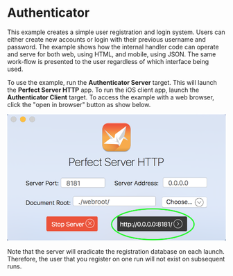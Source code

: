# Authenticator
This example creates a simple user registration and login system. Users can either create new accounts or login with their previous username and password. The example shows how the internal handler code can operate and serve for both web, using HTML, and mobile, using JSON. The same work-flow is presented to the user regardless of which interface being used.

To use the example, run the **Authenticator Server** target. This will launch the **Perfect Server HTTP** app. To run the iOS client app, launch the **Authenticator Client** target. To access the example with a web browser, click the "open in browser" button as show below.

![Perfect HTTP Go Button](../../SiteAssets/perfect_dev_http_window_show_button.png)

Note that the server will eradicate the registration database on each launch. Therefore, the user that you register on one run will not exist on subsequent runs.